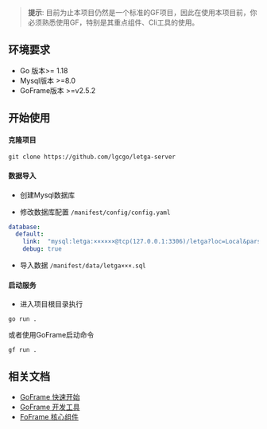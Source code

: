 > **提示**: 目前为止本项目仍然是一个标准的GF项目，因此在使用本项目前，你必须熟悉使用GF，特别是其重点组件、Cli工具的使用。

## 环境要求
- Go 版本>= 1.18
- Mysql版本 >=8.0
- GoFrame版本 >=v2.5.2

## 开始使用
#### 克隆项目
```Shell
git clone https://github.com/lgcgo/letga-server
```
#### 数据导入
- 创建Mysql数据库

- 修改数据库配置 `/manifest/config/config.yaml`

```Yaml
database:
  default:
    link:  "mysql:letga:××××××@tcp(127.0.0.1:3306)/letga?loc=Local&parseTime=true"
    debug: true
```

- 导入数据 `/manifest/data/letga×××.sql`

#### 启动服务
- 进入项目根目录执行
```Shell
go run .
```
或者使用GoFrame启动命令
```Shell
gf run .
```

## 相关文档
- [GoFrame 快速开始](https://goframe.org/pages/viewpage.action?pageId=1114399)
- [GoFrame 开发工具](https://goframe.org/pages/viewpage.action?pageId=1114260)
- [FoFrame 核心组件](https://goframe.org/pages/viewpage.action?pageId=1114409)